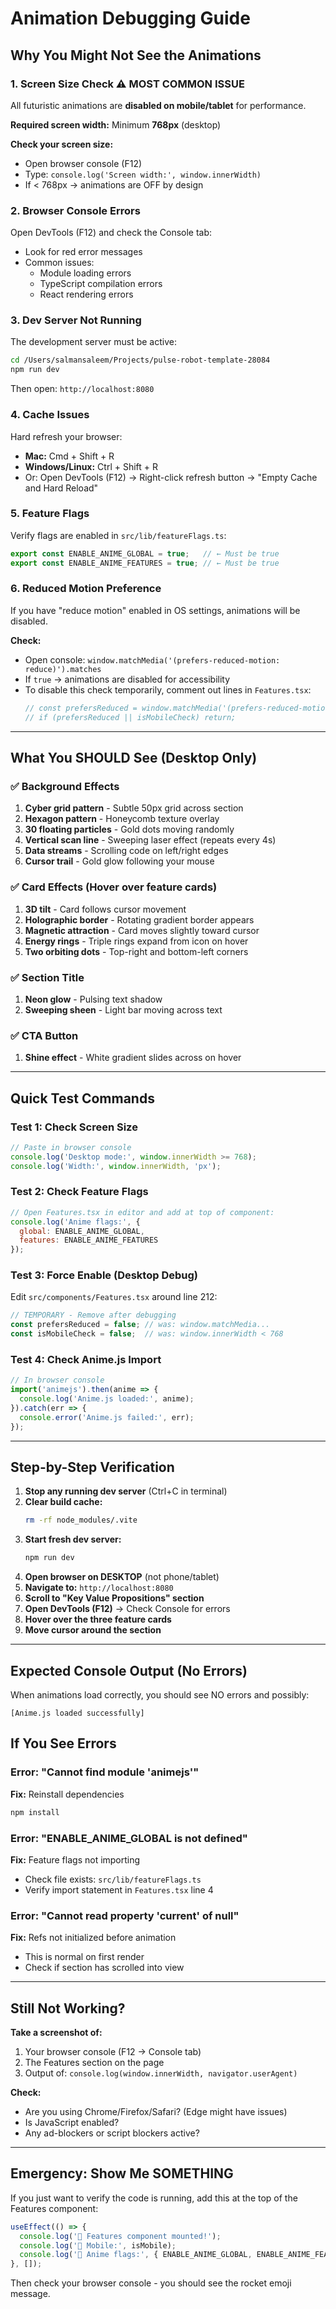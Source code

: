 # Animation Debugging Guide

## Why You Might Not See the Animations

### 1. **Screen Size Check** ⚠️ MOST COMMON ISSUE
All futuristic animations are **disabled on mobile/tablet** for performance.

**Required screen width:** Minimum **768px** (desktop)

**Check your screen size:**
- Open browser console (F12)
- Type: `console.log('Screen width:', window.innerWidth)`
- If < 768px → animations are OFF by design

### 2. **Browser Console Errors**
Open DevTools (F12) and check the Console tab:
- Look for red error messages
- Common issues:
  - Module loading errors
  - TypeScript compilation errors
  - React rendering errors

### 3. **Dev Server Not Running**
The development server must be active:

```bash
cd /Users/salmansaleem/Projects/pulse-robot-template-28084
npm run dev
```

Then open: `http://localhost:8080`

### 4. **Cache Issues**
Hard refresh your browser:
- **Mac:** Cmd + Shift + R
- **Windows/Linux:** Ctrl + Shift + R
- Or: Open DevTools (F12) → Right-click refresh button → "Empty Cache and Hard Reload"

### 5. **Feature Flags**
Verify flags are enabled in `src/lib/featureFlags.ts`:

```typescript
export const ENABLE_ANIME_GLOBAL = true;   // ← Must be true
export const ENABLE_ANIME_FEATURES = true; // ← Must be true
```

### 6. **Reduced Motion Preference**
If you have "reduce motion" enabled in OS settings, animations will be disabled.

**Check:**
- Open console: `window.matchMedia('(prefers-reduced-motion: reduce)').matches`
- If `true` → animations are disabled for accessibility
- To disable this check temporarily, comment out lines in `Features.tsx`:
  ```typescript
  // const prefersReduced = window.matchMedia('(prefers-reduced-motion: reduce)').matches;
  // if (prefersReduced || isMobileCheck) return;
  ```

---

## What You SHOULD See (Desktop Only)

### ✅ Background Effects
1. **Cyber grid pattern** - Subtle 50px grid across section
2. **Hexagon pattern** - Honeycomb texture overlay
3. **30 floating particles** - Gold dots moving randomly
4. **Vertical scan line** - Sweeping laser effect (repeats every 4s)
5. **Data streams** - Scrolling code on left/right edges
6. **Cursor trail** - Gold glow following your mouse

### ✅ Card Effects (Hover over feature cards)
1. **3D tilt** - Card follows cursor movement
2. **Holographic border** - Rotating gradient border appears
3. **Magnetic attraction** - Card moves slightly toward cursor
4. **Energy rings** - Triple rings expand from icon on hover
5. **Two orbiting dots** - Top-right and bottom-left corners

### ✅ Section Title
1. **Neon glow** - Pulsing text shadow
2. **Sweeping sheen** - Light bar moving across text

### ✅ CTA Button
1. **Shine effect** - White gradient slides across on hover

---

## Quick Test Commands

### Test 1: Check Screen Size
```javascript
// Paste in browser console
console.log('Desktop mode:', window.innerWidth >= 768);
console.log('Width:', window.innerWidth, 'px');
```

### Test 2: Check Feature Flags
```javascript
// Open Features.tsx in editor and add at top of component:
console.log('Anime flags:', { 
  global: ENABLE_ANIME_GLOBAL, 
  features: ENABLE_ANIME_FEATURES 
});
```

### Test 3: Force Enable (Desktop Debug)
Edit `src/components/Features.tsx` around line 212:

```typescript
// TEMPORARY - Remove after debugging
const prefersReduced = false; // was: window.matchMedia...
const isMobileCheck = false;  // was: window.innerWidth < 768
```

### Test 4: Check Anime.js Import
```javascript
// In browser console
import('animejs').then(anime => {
  console.log('Anime.js loaded:', anime);
}).catch(err => {
  console.error('Anime.js failed:', err);
});
```

---

## Step-by-Step Verification

1. **Stop any running dev server** (Ctrl+C in terminal)
2. **Clear build cache:**
   ```bash
   rm -rf node_modules/.vite
   ```
3. **Start fresh dev server:**
   ```bash
   npm run dev
   ```
4. **Open browser on DESKTOP** (not phone/tablet)
5. **Navigate to:** `http://localhost:8080`
6. **Scroll to "Key Value Propositions" section**
7. **Open DevTools (F12)** → Check Console for errors
8. **Hover over the three feature cards**
9. **Move cursor around the section**

---

## Expected Console Output (No Errors)

When animations load correctly, you should see NO errors and possibly:
```
[Anime.js loaded successfully]
```

## If You See Errors

### Error: "Cannot find module 'animejs'"
**Fix:** Reinstall dependencies
```bash
npm install
```

### Error: "ENABLE_ANIME_GLOBAL is not defined"
**Fix:** Feature flags not importing
- Check file exists: `src/lib/featureFlags.ts`
- Verify import statement in `Features.tsx` line 4

### Error: "Cannot read property 'current' of null"
**Fix:** Refs not initialized before animation
- This is normal on first render
- Check if section has scrolled into view

---

## Still Not Working?

**Take a screenshot of:**
1. Your browser console (F12 → Console tab)
2. The Features section on the page
3. Output of: `console.log(window.innerWidth, navigator.userAgent)`

**Check:**
- Are you using Chrome/Firefox/Safari? (Edge might have issues)
- Is JavaScript enabled?
- Any ad-blockers or script blockers active?

---

## Emergency: Show Me SOMETHING

If you just want to verify the code is running, add this at the top of the Features component:

```typescript
useEffect(() => {
  console.log('🚀 Features component mounted!');
  console.log('📱 Mobile:', isMobile);
  console.log('🎨 Anime flags:', { ENABLE_ANIME_GLOBAL, ENABLE_ANIME_FEATURES });
}, []);
```

Then check your browser console - you should see the rocket emoji message.
